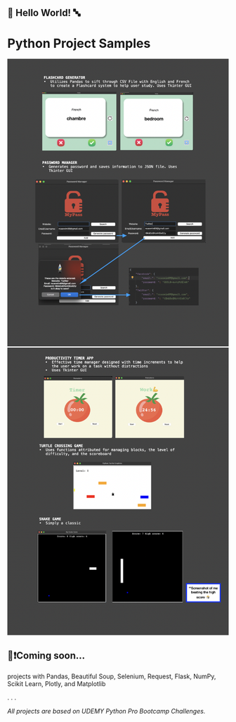 ## 🏁 Hello World! 🔤
# Python Project Samples

![App Screenshot](https://github.com/noam003/python-project-samples/blob/main/images/p1.png)
![App Screenshot](https://github.com/noam003/python-project-samples/blob/main/images/p2.png)

## 🧠❗️Coming soon... 
projects with Pandas, Beautiful Soup, Selenium, Request, Flask, NumPy, Scikit Learn, Plotly, and Matplotlib


.
.
.


_All projects are based on UDEMY Python Pro Bootcamp Challenges._
